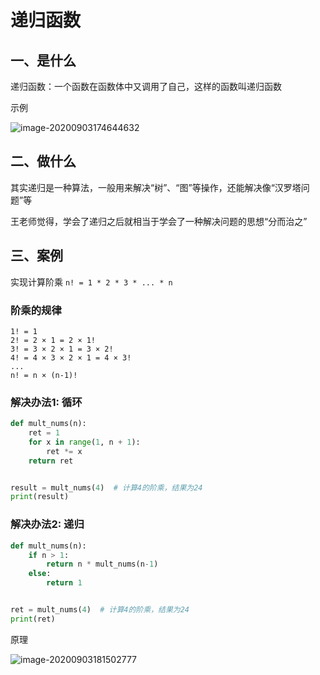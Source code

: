 # 递归函数


## 一、是什么

递归函数：一个函数在函数体中又调用了自己，这样的函数叫递归函数

示例

![image-20200903174644632](https://cdn.itprojects.cn/04book/0002.book.img/2020-python38/8gjhf.png)





## 二、做什么

其实递归是一种算法，一般用来解决“树”、“图”等操作，还能解决像“汉罗塔问题”等

王老师觉得，学会了递归之后就相当于学会了一种解决问题的思想“分而治之”



## 三、案例

实现计算阶乘 `n! = 1 * 2 * 3 * ... * n`

### 阶乘的规律

````
1! = 1
2! = 2 × 1 = 2 × 1!
3! = 3 × 2 × 1 = 3 × 2!
4! = 4 × 3 × 2 × 1 = 4 × 3!
...
n! = n × (n-1)!
````



### 解决办法1: 循环

```python
def mult_nums(n):
    ret = 1
    for x in range(1, n + 1):
        ret *= x
    return ret


result = mult_nums(4)  # 计算4的阶乘，结果为24
print(result)

```





### 解决办法2: 递归

```python
def mult_nums(n):
    if n > 1:
        return n * mult_nums(n-1)
    else:
        return 1


ret = mult_nums(4)  # 计算4的阶乘，结果为24
print(ret)

```



原理

![image-20200903181502777](https://cdn.itprojects.cn/04book/0002.book.img/2020-python38/40s8t.png)
